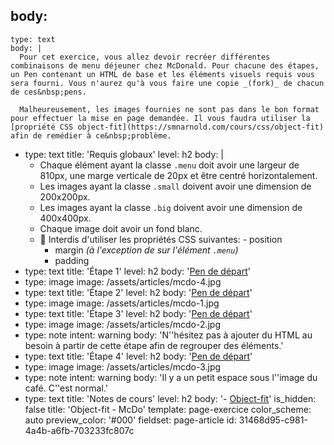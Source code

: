 body:
  -
    type: text
    body: |
      Pour cet exercice, vous allez devoir recréer différentes combinaisons de menu déjeuner chez McDonald. Pour chacune des étapes, un Pen contenant un HTML de base et les éléments visuels requis vous sera fourni. Vous n'aurez qu'à vous faire une copie _(fork)_ de chacun de ces&nbsp;pens. 
      
      Malheureusement, les images fournies ne sont pas dans le bon format pour effectuer la mise en page demandée. Il vous faudra utiliser la [propriété CSS object-fit](https://smnarnold.com/cours/css/object-fit) afin de remédier à ce&nbsp;problème.
  -
    type: text
    title: 'Requis globaux'
    level: h2
    body: |
      - Chaque élément ayant la classe `.menu` doit avoir une largeur de 810px, une marge verticale de 20px et être centré&nbsp;horizontalement.
      - Les images ayant la classe `.small` doivent avoir une dimension de 200x200px.
      - Les images ayant la classe `.big` doivent avoir une dimension de 400x400px.
      - Chaque image doit avoir un fond&nbsp;blanc.
      -  🚫 Interdis d'utiliser les propriétés CSS suivantes:
      	- position
          - margin _(à l'exception de sur l'élément `.menu`)_
          - padding
  -
    type: text
    title: 'Étape 1'
    level: h2
    body: '[Pen de départ](https://codepen.io/smnarnold/pen/1415f19ebe1e26e05bfa6a431ba338cc?editors=1100)'
  -
    type: image
    image: /assets/articles/mcdo-4.jpg
  -
    type: text
    title: 'Étape 2'
    level: h2
    body: '[Pen de départ](https://codepen.io/smnarnold/pen/e377ac1a874ff4f216d898b50636102a?editors=1100)'
  -
    type: image
    image: /assets/articles/mcdo-1.jpg
  -
    type: text
    title: 'Étape 3'
    level: h2
    body: '[Pen de départ](https://codepen.io/smnarnold/pen/359cdf5a0213a7c623ef2b1825ebac72?editors=1100)'
  -
    type: image
    image: /assets/articles/mcdo-2.jpg
  -
    type: note
    intent: warning
    body: 'N''hésitez pas à ajouter du HTML au besoin à partir de cette étape afin de regrouper des&nbsp;éléments.'
  -
    type: text
    title: 'Étape 4'
    level: h2
    body: '[Pen de départ](https://codepen.io/smnarnold/pen/3c474d87d5fef6c2700dc88c8f0cff4c?editors=1100)'
  -
    type: image
    image: /assets/articles/mcdo-3.jpg
  -
    type: note
    intent: warning
    body: 'Il y a un petit espace sous l''image du café. C''est&nbsp;normal.'
  -
    type: text
    title: 'Notes de cours'
    level: h2
    body: '- [Object-fit](https://smnarnold.com/cours/css/object-fit)'
is_hidden: false
title: 'Object-fit - McDo'
template: page-exercice
color_scheme: auto
preview_color: '#000'
fieldset: page-article
id: 31468d95-c981-4a4b-a6fb-703233fc807c
